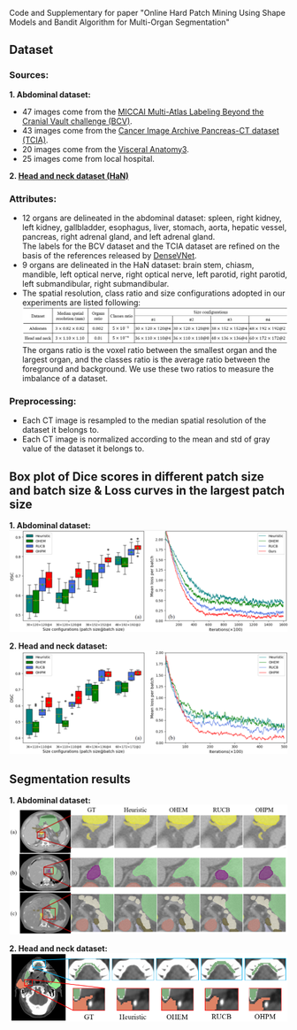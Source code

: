 Code and Supplementary for paper "Online Hard Patch Mining Using Shape Models and Bandit Algorithm for Multi-Organ Segmentation"
## Dataset
### Sources:
**1. Abdominal dataset:**
- 47 images come from the [MICCAI Multi-Atlas Labeling Beyond the Cranial Vault challenge (BCV)](https://www.synapse.org/Synapse:syn3193805/wiki/89480).
- 43 images come from the [Cancer Image Archive Pancreas-CT dataset (TCIA)](https://wiki.cancerimagingarchive.net/display/Public/Pancreas-CT).
- 20 images come from the [Visceral Anatomy3](http://www.visceral.eu/benchmarks/anatomy3-open/).
- 25 images come from local hospital. 

**2. [Head and neck dataset (HaN)](https://edoc.unibas.ch/59211/1/20180122140606_5a65e1be0d4fc.pdf)**


### Attributes:
- 12 organs are delineated in the abdominal dataset: spleen, right kidney, left kidney, gallbladder, esophagus, liver, stomach, aorta, hepatic vessel, pancreas, right adrenal gland, and left adrenal gland.<br>
The labels for the BCV dataset and the TCIA dataset are refined on the basis of the references released by [DenseVNet](https://ieeexplore.ieee.org/abstract/document/8291609).
- 9 organs are delineated in the HaN dataset: brain stem, chiasm, mandible, left optical nerve, right optical nerve, left parotid, right parotid, left submandibular, right submandibular.  
- The spatial resolution, class ratio and size configurations adopted in our experiments are listed following:
![dataset attributes](pic/he.t1.png)
The organs ratio is the voxel ratio between the smallest organ and the largest organ, and the classes ratio is the average ratio between the foreground and background. We use these two ratios to measure the imbalance of a dataset.

### Preprocessing:
- Each CT image is resampled to the median spatial resolution of the dataset it belongs to.
- Each CT image is normalized according to the mean and std of gray value of the dataset it belongs to.

## Box plot of Dice scores in different patch size and batch size & Loss curves in the largest patch size
**1. Abdominal dataset:**
![Box plot on the abdominal dataset](pic/he6.png)

**2. Head and neck dataset:**
![Box plot on the HaN dataset](pic/he8.png)


## Segmentation results
**1. Abdominal dataset:**
![Box plot on the abdominal dataset](pic/he7.png)

**2. Head and neck dataset:**
![Box plot on the HaN dataset](pic/he9.png)
